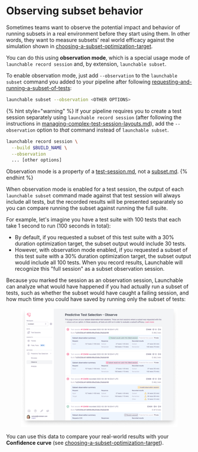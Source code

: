 # Observing subset behavior

Sometimes teams want to observe the potential impact and behavior of running subsets in a real environment before they start using them. In other words, they want to measure subsets' real world efficacy against the simulation shown in [choosing-a-subset-optimization-target](../requesting-and-running-a-subset-of-tests/choosing-a-subset-optimization-target/ "mention").

You can do this using **observation mode**, which is a special usage mode of `launchable record session` and, by extension, `launchable subset`.

To enable observation mode, just add `--observation` to the `launchable subset` command you added to your pipeline after following [requesting-and-running-a-subset-of-tests](../requesting-and-running-a-subset-of-tests/requesting-and-running-a-subset-of-tests/ "mention"):

```bash
launchable subset --observation <OTHER OPTIONS>
```

{% hint style="warning" %}
If your pipeline requires you to create a test session separately using `launchable record session` (after following the instructions in [managing-complex-test-session-layouts.md](../../../sending-data-to-launchable/using-the-launchable-cli/recording-test-results-with-the-launchable-cli/managing-complex-test-session-layouts.md "mention")), add the `--observation` option to _that_ command instead of `launchable subset`.

```bash
launchable record session \
  --build $BUILD_NAME \
  --observation
  ... [other options]
```

Observation mode is a property of a [test-session.md](../../../concepts/test-session.md "mention"), not a [subset.md](../../../concepts/subset.md "mention").
{% endhint %}

When observation mode is enabled for a test session, the output of each `launchable subset` command made against that test session will always include all tests, but the recorded results will be presented separately so you can compare running the subset against running the full suite.

For example, let's imagine you have a test suite with 100 tests that each take 1 second to run (100 seconds in total):

* By default, if you requested a subset of this test suite with a 30% duration optimization target, the subset output would include 30 tests.
* However, with observation mode enabled, if you requested a subset of this test suite with a 30% duration optimization target, the subset output would include all 100 tests. When you record results, Launchable will recognize this "full session" as a subset observation session.

Because you marked the session as an observation session, Launchable can analyze what would have happened if you had actually run a subset of tests, such as whether the subset would have caught a failing session, and how much time you could have saved by running only the subset of tests:

<figure><img src="../../../.gitbook/assets/2022-09-07 Observation mode.png" alt=""><figcaption></figcaption></figure>

You can use this data to compare your real-world results with your **Confidence curve** (see [choosing-a-subset-optimization-target](../requesting-and-running-a-subset-of-tests/choosing-a-subset-optimization-target/ "mention")).
